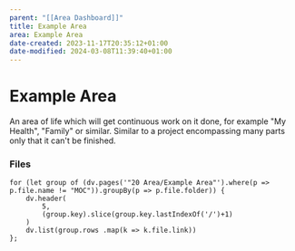```yaml
---
parent: "[[Area Dashboard]]"
title: Example Area
area: Example Area
date-created: 2023-11-17T20:35:12+01:00
date-modified: 2024-03-08T11:39:40+01:00
---
```


# Example Area

An area of life which will get continuous work on it done, for example "My Health", "Family" or similar. Similar to a project encompassing many parts only that it can't be finished.

### Files

```dataviewjs
for (let group of (dv.pages('"20 Area/Example Area"').where(p => p.file.name != "MOC")).groupBy(p => p.file.folder)) {
	dv.header(
		5, 
		(group.key).slice(group.key.lastIndexOf('/')+1)
	)
	dv.list(group.rows .map(k => k.file.link))
};
```
